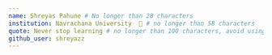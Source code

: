 ```yaml
---
name: Shreyas Pahune # No longer than 28 characters
institution: Navrachana University  🚩 # no longer than 58 characters
quote: Never stop learning # no longer than 100 characters, avoid using quotes(") to guarantee the format remains the same.
github_user: shreyazz
---
```

